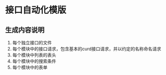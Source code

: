 # 接口自动化模版

## 生成内容说明

1. 每个独立接口的文件
2. 每个模块中的接口请求，包含基本的curd接口请求，并以约定的名称命名请求
3. 每个模块中列表的表头
4. 每个模块中的搜索条件
5. 每个模块中的表单
